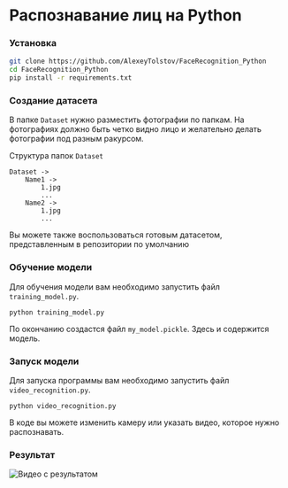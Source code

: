 # Распознавание лиц на Python

### Установка
``` bash
git clone https://github.com/AlexeyTolstov/FaceRecognition_Python
cd FaceRecognition_Python
pip install -r requirements.txt
```

### Создание датасета
В папке `Dataset` нужно разместить фотографии по папкам. На фотографиях должно быть четко видно лицо и желательно делать фотографии под разным ракурсом.

Структура папок `Dataset`
``` 
Dataset ->
    Name1 ->
        1.jpg
        ...
    Name2 ->
        1.jpg
        ...
```

Вы можете также воспользоваться готовым датасетом, представленным в репозитории по умолчанию


### Обучение модели

Для обучения модели вам необходимо запустить файл `training_model.py`.

```
python training_model.py
```
По окончанию создастся файл `my_model.pickle`. Здесь и содержится модель.

### Запуск модели

Для запуска программы вам необходимо запустить файл `video_recognition.py`.

```
python video_recognition.py
```

В коде вы можете изменить камеру или указать видео, которое нужно распознавать.

### Результат

![Видео с результатом](Result.gif)